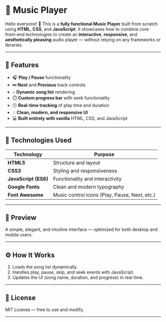 # 🎵 Music Player

Hello everyone! 👋
This is a **fully functional Music Player** built from scratch using **HTML**, **CSS**, and **JavaScript**.
It showcases how to combine core front-end technologies to create an **interactive**, **responsive**, and **aesthetically pleasing** audio player — without relying on any frameworks or libraries.

---

## 🚀 Features

* 🎧 **Play / Pause** functionality
* ⏭️ **Next** and **Previous** track controls
* 🎶 **Dynamic song list** rendering
* ⏱️ **Custom progress bar** with seek functionality
* 🕒 **Real-time tracking** of play time and duration
* 💡 **Clean, modern, and responsive UI**
* 💻 **Built entirely with vanilla** HTML, CSS, and JavaScript

---

## 🧠 Technologies Used

| Technology           | Purpose                                       |
| -------------------- | --------------------------------------------- |
| **HTML5**            | Structure and layout                          |
| **CSS3**             | Styling and responsiveness                    |
| **JavaScript (ES6)** | Functionality and interactivity               |
| **Google Fonts**     | Clean and modern typography                   |
| **Font Awesome**     | Music control icons (Play, Pause, Next, etc.) |

---

## 📸 Preview

A simple, elegant, and intuitive interface — optimized for both desktop and mobile users.

---

## ⚙️ How It Works

1. Loads the song list dynamically.
2. Handles play, pause, skip, and seek events with JavaScript.
3. Updates the UI (song name, duration, and progress) in real time.

---

## 🪪 License

MIT License — free to use and modify.

---
